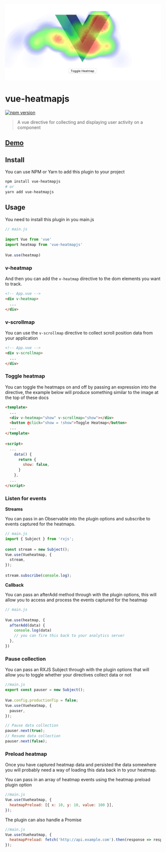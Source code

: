 ![example](src/assets/example.png)

# vue-heatmapjs
[![npm version](https://badge.fury.io/js/vue-heatmapjs.svg)](https://badge.fury.io/js/vue-heatmapjs)


> A vue directive for collecting and displaying user activity on a component

## [Demo](https://vue-heatmapjs.netlify.com)
## Install
You can use NPM or Yarn to add this plugin to your project
```bash
npm install vue-heatmapjs
# or
yarn add vue-heatmapjs
```

## Usage
You need to install this plugin in you main.js

```js
// main.js

import Vue from 'vue'
import heatmap from 'vue-heatmapjs'

Vue.use(heatmap)

```
### v-heatmap
And then you can add the `v-heatmap` directive to the dom elements you want to track.

```html
<!-- App.vue -->
<div v-heatmap>
  ...
</div>
```

### v-scrollmap
You can use the `v-scrollmap` directive to collect scroll position data from your application

```html
<!-- App.vue -->
<div v-scrollmap>
  ...
</div>
```

### Toggle heatmap
You can toggle the heatmaps on and off by passing an expression into the directive, the example below will produce something similar to the image at the top of these docs

```html
<template>
  ...
  <div v-heatmap="show" v-scrollmap="show"></div>
  <button @click="show = !show">Toggle Heatmap</button>
  ...
</template>

<script>
  ...
    data() {
      return {
        show: false,
      }
    },
  ...
</script>
```

### Listen for events
**Streams**

You can pass in an Observable into the plugin options and subscribe to events captured for the heatmaps.

```js
// main.js
import { Subject } from 'rxjs';

const stream = new Subject();
Vue.use(Vueheatmap, {
  stream,
});

stream.subscribe(console.log);
```


**Callback**

You can pass an afterAdd method through with the plugin options, this will allow you to access and process the events captured for the heatmap

```js
// main.js

Vue.use(heatmap, {
  afterAdd(data) {
    console.log(data)
    // you can fire this back to your analytics server
  },
})
```

### Pause collection
You can pass an RXJS Subject through with the plugin options that will allow you to toggle whether your directives collect data or not

```js
//main.js
export const pauser = new Subject();

Vue.config.productionTip = false;
Vue.use(Vueheatmap, {
  pauser,
});
```

```js
// Pause data collection
pauser.next(true);
// Resume data collection
pauser.next(false);
```

### Preload heatmap
Once you have captured heatmap data and persisted the data somewhere you will probably need a way of loading this data back in to your heatmap.

You can pass in an array of heatmap events using the heatmap preload plugin option

```js
//main.js
Vue.use(Vueheatmap, {
  heatmapPreload: [{ x: 10, y: 10, value: 100 }],
});
```

The plugin can also handle a Promise
```js
//main.js
Vue.use(Vueheatmap, {
  heatmapPreload: fetch('http://api.example.com').then(response => response.json()),
});
